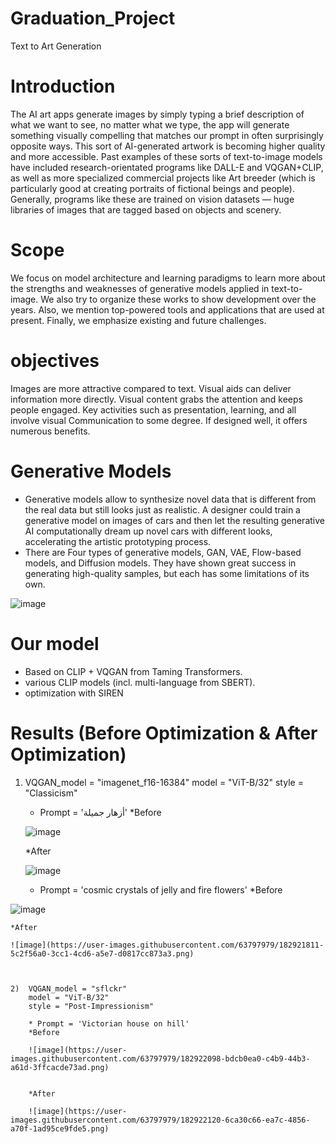 # Graduation_Project
Text to Art Generation

# Introduction
The AI art apps generate images by simply typing a brief description of what we want to see, no matter what we type, the app will generate something visually compelling that matches our prompt in often surprisingly opposite ways. This sort of AI-generated artwork is becoming higher quality and more accessible. Past examples of these sorts of text-to-image models have included research-orientated programs like DALL-E and VQGAN+CLIP, as well as more specialized commercial projects like Art breeder (which is particularly good at creating portraits of fictional beings and people). Generally, programs like these are trained on vision datasets — huge libraries of images that are tagged based on objects and scenery.

# Scope
We focus on model architecture and learning paradigms to learn more about the strengths and weaknesses of generative models applied in text-to-image. We also try to organize these works to show development over the years. Also, we mention top-powered tools and applications that are used at present. Finally, we emphasize existing and future challenges. 

# objectives
Images are more attractive compared to text. Visual aids can deliver information more directly. Visual content grabs the attention and keeps people engaged. Key activities such as presentation, learning, and all involve visual Communication to some degree. If designed well, it offers numerous benefits.

# Generative Models
* Generative models allow to synthesize novel data that is different from the real data but still looks just as realistic. A designer could train a generative model on images of cars and then let the resulting generative AI computationally dream up novel cars with different looks, accelerating the artistic prototyping process.
* There are Four types of generative models, GAN, VAE, Flow-based models, and Diffusion models. They have shown great success in generating high-quality samples, but each has some limitations of its own.

![image](https://user-images.githubusercontent.com/63797979/182920524-381d8414-a61d-48d6-8378-3e10721ac879.png)

# Our model
* Based on CLIP + VQGAN from Taming Transformers.
* various CLIP models (incl. multi-language from SBERT).
* optimization with SIREN

# Results (Before Optimization & After Optimization)

1)	VQGAN_model = "imagenet_f16-16384" 
    model = "ViT-B/32"
    style = "Classicism"
    
    * Prompt = 'أزهار جميلة'
    *Before
    
    ![image](https://user-images.githubusercontent.com/63797979/182921602-2d025877-7958-495c-9168-824171be54bc.png)
    
    *After
    
    ![image](https://user-images.githubusercontent.com/63797979/182921663-bf9a6ffb-9392-4d8c-a46f-4e9840e67b9c.png)


    * Prompt = 'cosmic crystals of jelly and fire flowers'
    *Before
    
   ![image](https://user-images.githubusercontent.com/63797979/182921793-d94a9fb4-3954-4610-ba80-b526f6f1d754.png)
    
    *After
    
    ![image](https://user-images.githubusercontent.com/63797979/182921811-5c2f56a0-3cc1-4cd6-a5e7-d0817cc873a3.png)
    
    
    
    2)	VQGAN_model = "sflckr"
        model = "ViT-B/32"
        style = "Post-Impressionism"
        
        * Prompt = 'Victorian house on hill'
        *Before 
        
        ![image](https://user-images.githubusercontent.com/63797979/182922098-bdcb0ea0-c4b9-44b3-a61d-3ffcacde73ad.png)

        
        *After
        
        ![image](https://user-images.githubusercontent.com/63797979/182922120-6ca30c66-ea7c-4856-a70f-1ad95ce9fde5.png)




